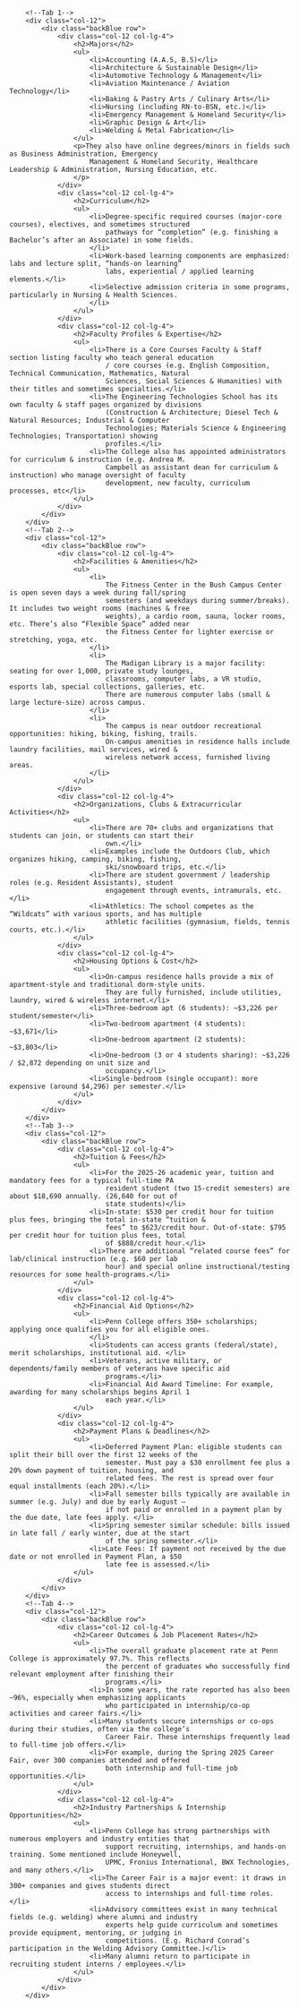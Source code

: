         <!--Tab 1-->
        <div class="col-12">
            <div class="backBlue row">
                <div class="col-12 col-lg-4">
                    <h2>Majors</h2>
                    <ul>
                        <li>Accounting (A.A.S, B.S)</li>
                        <li>Architecture & Sustainable Design</li>
                        <li>Automotive Technology & Management</li>
                        <li>Aviation Maintenance / Aviation Technology</li>
                        <li>Baking & Pastry Arts / Culinary Arts</li>
                        <li>Nursing (including RN-to-BSN, etc.)</li>
                        <li>Emergency Management & Homeland Security</li>
                        <li>Graphic Design & Art</li>
                        <li>Welding & Metal Fabrication</li>
                    </ul>
                    <p>They also have online degrees/minors in fields such as Business Administration, Emergency
                        Management & Homeland Security, Healthcare Leadership & Administration, Nursing Education, etc.
                    </p>
                </div>
                <div class="col-12 col-lg-4">
                    <h2>Curriculum</h2>
                    <ul>
                        <li>Degree‐specific required courses (major-core courses), electives, and sometimes structured
                            pathways for “completion” (e.g. finishing a Bachelor’s after an Associate) in some fields.
                        </li>
                        <li>Work-based learning components are emphasized: labs and lecture split, “hands-on learning”
                            labs, experiential / applied learning elements.</li>
                        <li>Selective admission criteria in some programs, particularly in Nursing & Health Sciences.
                        </li>
                    </ul>
                </div>
                <div class="col-12 col-lg-4">
                    <h2>Faculty Profiles & Expertise</h2>
                    <ul>
                        <li>There is a Core Courses Faculty & Staff section listing faculty who teach general education
                            / core courses (e.g. English Composition, Technical Communication, Mathematics, Natural
                            Sciences, Social Sciences & Humanities) with their titles and sometimes specialties.</li>
                        <li>The Engineering Technologies School has its own faculty & staff pages organized by divisions
                            (Construction & Architecture; Diesel Tech & Natural Resources; Industrial & Computer
                            Technologies; Materials Science & Engineering Technologies; Transportation) showing
                            profiles.</li>
                        <li>The College also has appointed administrators for curriculum & instruction (e.g. Andrea M.
                            Campbell as assistant dean for curriculum & instruction) who manage oversight of faculty
                            development, new faculty, curriculum processes, etc</li>
                    </ul>
                </div>
            </div>
        </div>
        <!--Tab 2-->
        <div class="col-12">
            <div class="backBlue row">
                <div class="col-12 col-lg-4">
                    <h2>Facilities & Amenities</h2>
                    <ul>
                        <li>
                            The Fitness Center in the Bush Campus Center is open seven days a week during fall/spring
                            semesters (and weekdays during summer/breaks). It includes two weight rooms (machines & free
                            weights), a cardio room, sauna, locker rooms, etc. There’s also “Flexible Space” added near
                            the Fitness Center for lighter exercise or stretching, yoga, etc.
                        </li>
                        <li>
                            The Madigan Library is a major facility: seating for over 1,000, private study lounges,
                            classrooms, computer labs, a VR studio, esports lab, special collections, galleries, etc.
                            There are numerous computer labs (small & large lecture-size) across campus.
                        </li>
                        <li>
                            The campus is near outdoor recreational opportunities: hiking, biking, fishing, trails.
                            On-campus amenities in residence halls include laundry facilities, mail services, wired &
                            wireless network access, furnished living areas.
                        </li>
                    </ul>
                </div>
                <div class="col-12 col-lg-4">
                    <h2>Organizations, Clubs & Extracurricular Activities</h2>
                    <ul>
                        <li>There are 70+ clubs and organizations that students can join, or students can start their
                            own.</li>
                        <li>Examples include the Outdoors Club, which organizes hiking, camping, biking, fishing,
                            ski/snowboard trips, etc.</li>
                        <li>There are student government / leadership roles (e.g. Resident Assistants), student
                            engagement through events, intramurals, etc.</li>
                        <li>Athletics: The school competes as the “Wildcats” with various sports, and has multiple
                            athletic facilities (gymnasium, fields, tennis courts, etc.).</li>
                    </ul>
                </div>
                <div class="col-12 col-lg-4">
                    <h2>Housing Options & Cost</h2>
                    <ul>
                        <li>On-campus residence halls provide a mix of apartment-style and traditional dorm-style units.
                            They are fully furnished, include utilities, laundry, wired & wireless internet.</li>
                        <li>Three-bedroom apt (6 students): ~$3,226 per student/semester</li>
                        <li>Two-bedroom apartment (4 students): ~$3,671</li>
                        <li>One-bedroom apartment (2 students): ~$3,803</li>
                        <li>One-bedroom (3 or 4 students sharing): ~$3,226 / $2,872 depending on unit size and
                            occupancy.</li>
                        <li>Single-bedroom (single occupant): more expensive (around $4,296) per semester.</li>
                    </ul>
                </div>
            </div>
        </div>
        <!--Tab 3-->
        <div class="col-12">
            <div class="backBlue row">
                <div class="col-12 col-lg-4">
                    <h2>Tuition & Fees</h2>
                    <ul>
                        <li>For the 2025-26 academic year, tuition and mandatory fees for a typical full-time PA
                            resident student (two 15-credit semesters) are about $18,690 annually. (26,640 for out of
                            state students)</li>
                        <li>In-state: $530 per credit hour for tuition plus fees, bringing the total in-state “tuition &
                            fees” to $623/credit hour. Out-of-state: $795 per credit hour for tuition plus fees, total
                            of $888/credit hour.</li>
                        <li>There are additional “related course fees” for lab/clinical instruction (e.g. $60 per lab
                            hour) and special online instructional/testing resources for some health-programs.</li>
                    </ul>
                </div>
                <div class="col-12 col-lg-4">
                    <h2>Financial Aid Options</h2>
                    <ul>
                        <li>Penn College offers 350+ scholarships; applying once qualifies you for all eligible ones.
                        </li>
                        <li>Students can access grants (federal/state), merit scholarships, institutional aid. </li>
                        <li>Veterans, active military, or dependents/family members of veterans have specific aid
                            programs.</li>
                        <li>Financial Aid Award Timeline: For example, awarding for many scholarships begins April 1
                            each year.</li>
                    </ul>
                </div>
                <div class="col-12 col-lg-4">
                    <h2>Payment Plans & Deadlines</h2>
                    <ul>
                        <li>Deferred Payment Plan: eligible students can split their bill over the first 12 weeks of the
                            semester. Must pay a $30 enrollment fee plus a 20% down payment of tuition, housing, and
                            related fees. The rest is spread over four equal installments (each 20%).</li>
                        <li>Fall semester bills typically are available in summer (e.g. July) and due by early August —
                            if not paid or enrolled in a payment plan by the due date, late fees apply. </li>
                        <li>Spring semester similar schedule: bills issued in late fall / early winter, due at the start
                            of the spring semester.</li>
                        <li>Late Fees: If payment not received by the due date or not enrolled in Payment Plan, a $50
                            late fee is assessed.</li>
                    </ul>
                </div>
            </div>
        </div>
        <!--Tab 4-->
        <div class="col-12">
            <div class="backBlue row">
                <div class="col-12 col-lg-4">
                    <h2>Career Outcomes & Job Placement Rates</h2>
                    <ul>
                        <li>The overall graduate placement rate at Penn College is approximately 97.7%. This reflects
                            the percent of graduates who successfully find relevant employment after finishing their
                            programs.</li>
                        <li>In some years, the rate reported has also been ~96%, especially when emphasizing applicants
                            who participated in internship/co-op activities and career fairs.</li>
                        <li>Many students secure internships or co-ops during their studies, often via the college’s
                            Career Fair. These internships frequently lead to full-time job offers.</li>
                        <li>For example, during the Spring 2025 Career Fair, over 300 companies attended and offered
                            both internship and full-time job opportunities.</li>
                    </ul>
                </div>
                <div class="col-12 col-lg-4">
                    <h2>Industry Partnerships & Internship Opportunities</h2>
                    <ul>
                        <li>Penn College has strong partnerships with numerous employers and industry entities that
                            support recruiting, internships, and hands-on training. Some mentioned include Honeywell,
                            UPMC, Fronius International, BWX Technologies, and many others.</li>
                        <li>The Career Fair is a major event: it draws in 300+ companies and gives students direct
                            access to internships and full-time roles.</li>
                        <li>Advisory committees exist in many technical fields (e.g. welding) where alumni and industry
                            experts help guide curriculum and sometimes provide equipment, mentoring, or judging in
                            competitions. (E.g. Richard Conrad’s participation in the Welding Advisory Committee.)</li>
                        <li>Many alumni return to participate in recruiting student interns / employees.</li>
                    </ul>
                </div>
            </div>
        </div>

